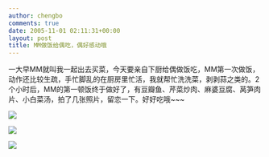 ```yaml
---
author: chengbo
comments: true
date: 2005-11-01 02:11:31+00:00
layout: post
title: MM做饭给偶吃，偶好感动哦
---
```


一大早MM就叫我一起出去买菜，今天要亲自下厨给偶做饭吃，MM第一次做饭，动作还比较生疏，手忙脚乱的在厨房里忙活，我就帮忙洗洗菜，剥剥蒜之类的。2个小时后，MM的第一顿饭终于做好了，有豆瓣鱼、芹菜炒肉、麻婆豆腐、莴笋肉片、小白菜汤，拍了几张照片，留恋一下。好好吃哦~~~

[![](http://static.flickr.com/30/99971928_f72587e266_m.jpg)](http://www.flickr.com/photos/chengbo/99971928/)

[![](http://static.flickr.com/32/99971998_fc1ad28eae_m.jpg)](http://www.flickr.com/photos/chengbo/99971998/)

[![](http://static.flickr.com/19/99971975_a292c377fe_m.jpg)](http://www.flickr.com/photos/chengbo/99971975/)
